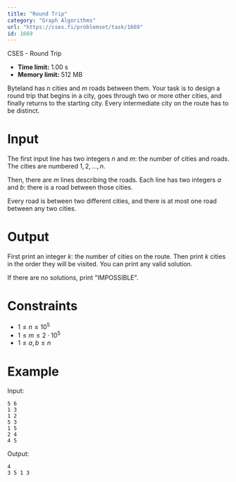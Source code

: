 ```yaml
---
title: "Round Trip"
category: "Graph Algorithms"
url: "https://cses.fi/problemset/task/1669"
id: 1669
---
```


CSES - Round Trip

  * **Time limit:** 1.00 s
  * **Memory limit:** 512 MB

Byteland has $n$ cities and $m$ roads between them. Your task is to design a
round trip that begins in a city, goes through two or more other cities, and
finally returns to the starting city. Every intermediate city on the route has
to be distinct.

# Input

The first input line has two integers $n$ and $m$: the number of cities and
roads. The cities are numbered $1,2,\dots,n$.

Then, there are $m$ lines describing the roads. Each line has two integers $a$
and $b$: there is a road between those cities.

Every road is between two different cities, and there is at most one road
between any two cities.

# Output

First print an integer $k$: the number of cities on the route. Then print $k$
cities in the order they will be visited. You can print any valid solution.

If there are no solutions, print "IMPOSSIBLE".

# Constraints

  * $1 \le n \le 10^5$
  * $1 \le m \le 2 \cdot 10^5$
  * $1 \le a,b \le n$

# Example

Input:

    
    
    5 6
    1 3
    1 2
    5 3
    1 5
    2 4
    4 5
    

Output:

    
    
    4
    3 5 1 3
    

